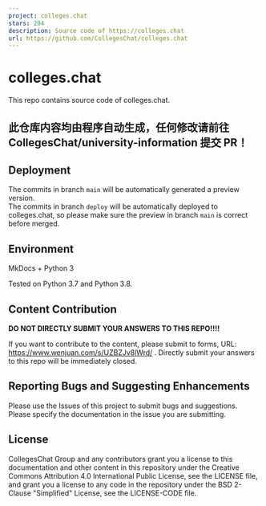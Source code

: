 ```yaml
---
project: colleges.chat
stars: 204
description: Source code of https://colleges.chat
url: https://github.com/CollegesChat/colleges.chat
---
```


colleges.chat
=============

This repo contains source code of colleges.chat.

此仓库内容均由程序自动生成，任何修改请前往 CollegesChat/university-information 提交 PR！
----------------------------------------------------------------

Deployment
----------

The commits in branch `main` will be automatically generated a preview version.  
The commits in branch `deploy` will be automatically deployed to colleges.chat, so please make sure the preview in branch `main` is correct before merged.

Environment
-----------

MkDocs + Python 3

Tested on Python 3.7 and Python 3.8.

Content Contribution
--------------------

**DO NOT DIRECTLY SUBMIT YOUR ANSWERS TO THIS REPO!!!!**

If you want to contribute to the content, please submit to forms, URL: https://www.wenjuan.com/s/UZBZJv8lWrd/ . Directly submit your answers to this repo will be immediately closed.

Reporting Bugs and Suggesting Enhancements
------------------------------------------

Please use the Issues of this project to submit bugs and suggestions. Please specify the documentation in the issue you are submitting.

License
-------

CollegesChat Group and any contributors grant you a license to this documentation and other content in this repository under the Creative Commons Attribution 4.0 International Public License, see the LICENSE file, and grant you a license to any code in the repository under the BSD 2-Clause "Simplified" License, see the LICENSE-CODE file.
